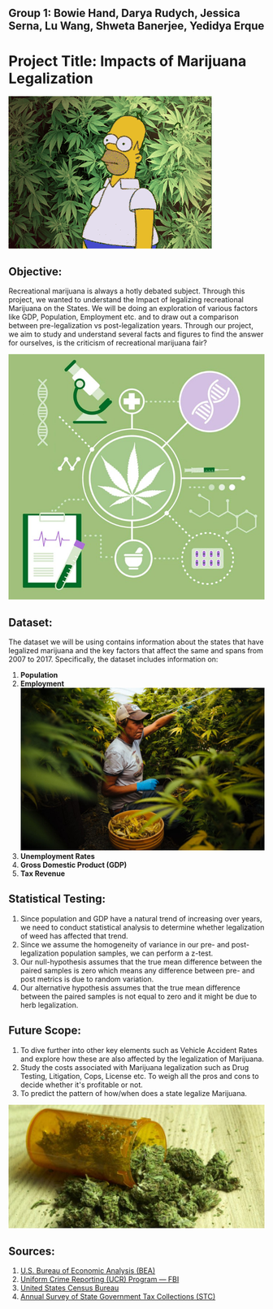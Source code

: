 ## Group 1: Bowie Hand, Darya Rudych, Jessica Serna, Lu Wang, Shweta Banerjee, Yedidya Erque

# Project Title: Impacts of Marijuana Legalization

![WeedGIF](Images/3-Readme-Gif.gif)

## Objective:
Recreational marijuana is always a hotly debated subject. Through this project, we wanted to understand the Impact of legalizing recreational Marijuana on the States. We will be doing an exploration of various factors like GDP, Population, Employment etc. and to draw out a comparison between pre-legalization vs post-legalization years. Through our project, we aim to study and understand several facts and figures to find the answer for ourselves, is the criticism of recreational marijuana fair?

![ProjectIcon](Images/1-Project2-Icon.jpg)

## Dataset:
The dataset we will be using contains information about the states that have legalized marijuana and the key factors that affect the same and spans from 2007 to 2017. Specifically, the dataset includes information on:
1. **Population**
2. **Employment**
![Employment](Images/2-Employment.jpg)
3. **Unemployment Rates**
4. **Gross Domestic Product (GDP)**
5. **Tax Revenue**

## Statistical Testing:
1. Since population and GDP have a natural trend of increasing over years, we need to conduct statistical analysis to determine whether legalization of weed has affected that trend.
2. Since we assume the homogeneity of variance in our pre- and post-legalization population samples, we can perform a z-test.
3. Our null-hypothesis assumes that the true mean difference between the paired samples is zero which means any difference between pre- and post metrics is due to random variation.
4. Our alternative hypothesis assumes that the true mean difference between the paired samples is not equal to zero and it might be due to herb legalization.

## Future Scope:
1. To dive further into other key elements such as Vehicle Accident Rates and explore how these are also affected by the legalization of Marijuana.
2.  Study the costs associated with Marijuana legalization such as Drug Testing, Litigation, Cops, License etc. To weigh all the pros and cons to decide whether it's profitable or not.
3. To predict the pattern of how/when does a state legalize Marijuana. 

![ProjectIcon](Images/5-Readme-Conclusion.jpg)

## Sources:
1. [U.S. Bureau of Economic Analysis (BEA)](https://www.bea.gov/)
2. [Uniform Crime Reporting (UCR) Program — FBI](https://www.fbi.gov/services/cjis/ucr)
3. [United States Census Bureau](https://www.census.gov/en.html)
4. [Annual Survey of State Government Tax Collections (STC)](https://www.census.gov/programs-surveys/stc/data/datasets.html)

